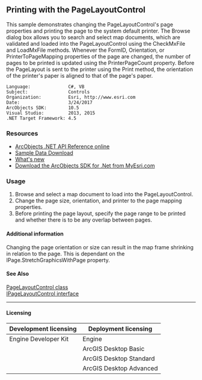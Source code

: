 ## Printing with the PageLayoutControl

  <div xmlns="http://www.w3.org/1999/xhtml" xmlns:my="http://schemas.microsoft.com/office/infopath/2003/myXSD/2006-02-10T23:25:53">This sample demonstrates changing the PageLayoutControl's page properties and printing the page to the system default printer. The Browse dialog box allows you to search and select map documents, which are validated and loaded into the PageLayoutControl using the CheckMxFile and LoadMxFile methods. Whenever the FormID, Orientation, or PrinterToPageMapping properties of the page are changed, the number of pages to be printed is updated using the PrinterPageCount property. Before the PageLayout is sent to the printer using the Print method, the orientation of the printer's paper is aligned to that of the page's paper. </div>  


<!-- TODO: Fill this section below with metadata about this sample-->
```
Language:              C#, VB
Subject:               Controls
Organization:          Esri, http://www.esri.com
Date:                  3/24/2017
ArcObjects SDK:        10.5
Visual Studio:         2013, 2015
.NET Target Framework: 4.5
```

### Resources

* [ArcObjects .NET API Reference online](http://desktop.arcgis.com/en/arcobjects/latest/net/webframe.htm)  
* [Sample Data Download](../../releases)  
* [What's new](http://desktop.arcgis.com/en/arcobjects/latest/net/webframe.htm#05247c04-bfd9-4e36-ae09-bc6e833c3b14.htm)  
* [Download the ArcObjects SDK for .Net from MyEsri.com](https://my.esri.com/)  

### Usage
1. Browse and select a map document to load into the PageLayoutControl.   
1. Change the page size, orientation, and printer to the page mapping properties.   
1. Before printing the page layout, specify the page range to be printed and whether there is to be any overlap between pages.   





#### Additional information  
<div xmlns="http://www.w3.org/1999/xhtml" xmlns:my="http://schemas.microsoft.com/office/infopath/2003/myXSD/2006-02-10T23:25:53">Changing the page orientation or size can result in the map frame shrinking in relation to the page. This is dependant on the IPage.StretchGraphicsWithPage property. </div>  


#### See Also  
[PageLayoutControl class](http://desktop.arcgis.com/search/?q=PageLayoutControl%20class&p=0&language=en&product=arcobjects-sdk-dotnet&version=&n=15&collection=help)  
[IPageLayoutControl interface](http://desktop.arcgis.com/search/?q=IPageLayoutControl%20interface&p=0&language=en&product=arcobjects-sdk-dotnet&version=&n=15&collection=help)  


---------------------------------

#### Licensing  
| Development licensing | Deployment licensing | 
| ------------- | ------------- | 
| Engine Developer Kit | Engine |  
|  | ArcGIS Desktop Basic |  
|  | ArcGIS Desktop Standard |  
|  | ArcGIS Desktop Advanced |  


